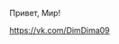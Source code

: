 Привет, Мир!

https://vk.com/DimDima09

<!---
DimucaTheDev/DimucaTheDev is a ✨ special ✨ repository because its `README.md` (this file) appears on your GitHub profile.
You can click the Preview link to take a look at your changes.
--->
